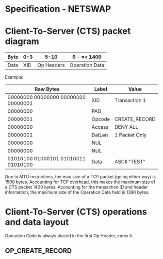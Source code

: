 # Specification - NETSWAP

# Client-To-Server (CTS) packet diagram

|  Byte  |   0-3   |    5-10    |        6 - =< 1400       |
|--------|---------|------------|--------------------------|
|  Data  |   XID   | Op Headers |      Operation Data      |

Example:

|        Raw Bytes                    | Label  | Value         |
|-------------------------------------|--------|---------------|
| 00000000 00000000 00000000 00000001 |   XID  | Transaction 1 |
| 00000000                            |   PAD  |               |
| 00000001                            |  Opcode | CREATE_RECORD |
| 00000000                            |  Access | DENY ALL      |
| 00000001                            |  DatLen | 1 Packet Only |
| 00000000                            |   NUL  |               |
| 00000000                            |   NUL  |               |
| 01010100 01000101 01010011 01010100 |  Data  | ASCII "TEST"  |


Due to MTU restrictions, the max size of a TCP packet (going either way) is 1500 bytes.
Accounting for TCP overhead, this makes the maximum size of a CTS packet 1400 bytes.
Accounting for the transaction ID and header information, the maximum size of the Operation Data field is 1390 bytes.

# Client-To-Server (CTS) operations and data layout

Operation Code is always placed in the first Op Header, index 5.

## OP_CREATE_RECORD

